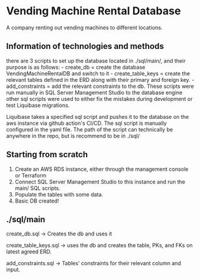 # Vending Machine Rental Database
A company renting out vending machines to different locations.

## Information of technologies and methods

there are 3 scripts to set up the database located in ./sql/main/, and their purpose is as follows:
    - create_db = create the database VendingMachineRentalDB and switch to it
    - create_table_keys = create the relevant tables defined in the ERD along with their primary and foreign key.
    - add_constraints = add the relevant constraints to the db.
These scripts were run manually in SQL Server Management Studio to the database engine 
other sql scripts were used to either fix the mistakes during development or test Liquibase migrations. 

Liquibase takes a specified sql script and pushes it to the database on the aws instance via github action's CI/CD.
The sql script is manually configured in the yaml file. The path of the script can technically be anywhere in the repo, but is recommend to be in ./sql/

## Starting from scratch
1. Create an AWS RDS instance, either through the management console or Terraform
2. Connect SQL Server Management Studio to this instance and run the main/ SQL scripts.
3. Populate the tables with some data.
4. Basic DB created!

## ./sql/main
create_db.sql -> Creates the db and uses it

create_table_keys.sql -> uses the db and creates the table, PKs, and FKs on latest agreed ERD.

add_constraints.sql -> Tables' constraints for their relevant column and input.